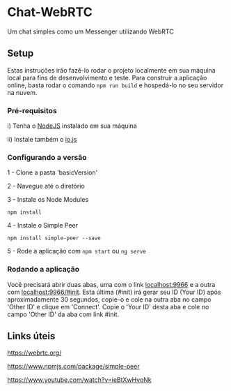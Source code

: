# Chat-WebRTC

Um chat simples como um Messenger utilizando WebRTC

## Setup

Estas instruções irão fazê-lo rodar o projeto localmente em sua máquina local para fins de desenvolvimento e teste. Para construir a aplicação online, basta rodar o comando ```npm run build``` e hospedá-lo no seu servidor na nuvem.

### Pré-requisitos

i) Tenha o [NodeJS](https://nodejs.org/en/) instalado em sua máquina

ii) Instale também o [io.js](https://iojs.org/en/index.html)

### Configurando a versão

1 - Clone a pasta 'basicVersion'

2 - Navegue até o diretório

3 - Instale os Node Modules
```
npm install
```

4 - Instale o Simple Peer
```
npm install simple-peer --save
```

5 - Rode a aplicação com ```npm start``` ou ```ng serve```

### Rodando a aplicação

Você precisará abrir duas abas, uma com o link [localhost:9966](localhost:9966) e a outra com [localhost:9966/#init](localhost:9966/#init). Esta última (#init) irá gerar seu ID (Your ID) após aproximadamente 30 segundos, copie-o e cole na outra aba no campo 'Other ID' e clique em 'Connect'. Copie o 'Your ID' desta aba e cole no campo 'Other ID' da aba com link #init.

## Links úteis

https://webrtc.org/

https://www.npmjs.com/package/simple-peer

https://www.youtube.com/watch?v=ieBtXwHvoNk

